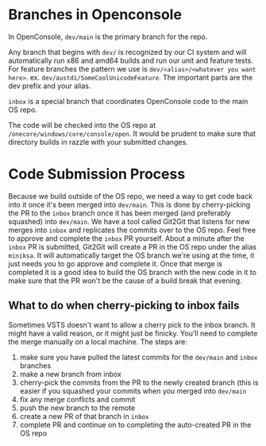 
# Branches in Openconsole

In OpenConsole, `dev/main` is the primary branch for the repo.

Any branch that begins with `dev/` is recognized by our CI system and will automatically run x86 and amd64 builds and run our unit and feature tests. For feature branches the pattern we use is `dev/<alias>/<whatever you want here>`. ex. `dev/austdi/SomeCoolUnicodeFeature`. The important parts are the dev prefix and your alias.

`inbox` is a special branch that coordinates OpenConsole code to the main OS repo.

The code will be checked into the OS repo at `/onecore/windows/core/console/open`. It would be prudent to make sure that directory builds in razzle with your submitted changes.

# Code Submission Process

Because we build outside of the OS repo, we need a way to get code back into it once it's been merged into `dev/main`. This is done by cherry-picking the PR to the `inbox` branch once it has been merged (and preferably squashed) into `dev/main`. We have a tool called Git2Git that listens for new merges into `inbox` and replicates the commits over to the OS repo. Feel free to approve and complete the `inbox` PR yourself. About a minute after the `inbox` PR is submitted, Git2Git will create a PR in the OS repo under the alias `miniksa`. It will automatically target the OS branch we're using at the time, it just needs you to go approve and complete it. Once that merge is completed it is a good idea to build the OS branch with the new code in it to make sure that the PR won't be the cause of a build break that evening.

## What to do when cherry-picking to inbox fails

Sometimes VSTS doesn't want to allow a cherry pick to the inbox branch. It might have a valid reason, or it might just be finicky. You'll need to complete the merge manually on a local machine. The steps are:

1. make sure you have pulled the latest commits for the `dev/main` and `inbox` branches
2. make a new branch from inbox
3. cherry-pick the commits from the PR to the newly created branch (this is easier if you squashed your commits when you merged into `dev/main`
4. fix any merge conflicts and commit
5. push the new branch to the remote
6. create a new PR of that branch in `inbox`
7. complete PR and continue on to completing the auto-created PR in the OS repo
